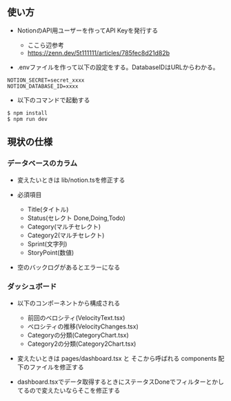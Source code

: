 ## 使い方

- NotionのAPI用ユーザーを作ってAPI Keyを発行する
  - ここら辺参考
  - https://zenn.dev/5t111111/articles/785fec8d21d82b


- .envファイルを作って以下の設定をする。DatabaseIDはURLからわかる。

```
NOTION_SECRET=secret_xxxx
NOTION_DATABASE_ID=xxxx
```

- 以下のコマンドで起動する

```
$ npm install
$ npm run dev
```

## 現状の仕様

### データベースのカラム

- 変えたいときは lib/notion.tsを修正する

- 必須項目
  - Title(タイトル)
  - Status(セレクト Done,Doing,Todo)
  - Category(マルチセレクト)
  - Category2(マルチセレクト)
  - Sprint(文字列)
  - StoryPoint(数値)
  
- 空のバックログがあるとエラーになる

### ダッシュボード

- 以下のコンポーネントから構成される
  - 前回のベロシティ(VelocityText.tsx)
  - ベロシティの推移(VelocityChanges.tsx)
  - Categoryの分類(CategoryChart.tsx)
  - Category2の分類(Category2Chart.tsx)

- 変えたいときは pages/dashboard.tsx と そこから呼ばれる components 配下のファイルを修正する

- dashboard.tsxでデータ取得するときにステータスDoneでフィルターとかしてるので変えたいならそこを修正する
